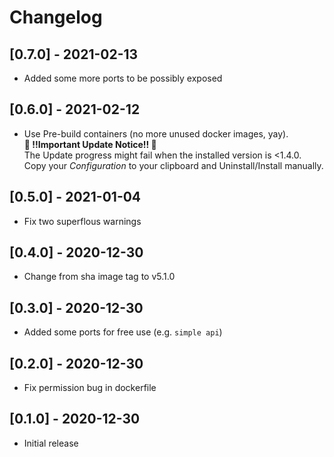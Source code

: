 # Changelog

## [0.7.0] - 2021-02-13
- Added some more ports to be possibly exposed  

## [0.6.0] - 2021-02-12
- Use Pre-build containers (no more unused docker images, yay).  
  **🚨 !!Important Update Notice!! 🚨**  
  The Update progress might fail when the installed version is <1.4.0.  
  Copy your *Configuration* to your clipboard and Uninstall/Install manually. 

## [0.5.0] - 2021-01-04
- Fix two superflous warnings

## [0.4.0] - 2020-12-30
- Change from sha image tag to v5.1.0

## [0.3.0] - 2020-12-30
- Added some ports for free use (e.g. `simple api`)

## [0.2.0] - 2020-12-30
- Fix permission bug in dockerfile

## [0.1.0] - 2020-12-30
- Initial release